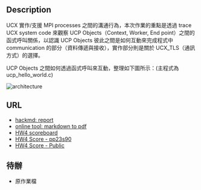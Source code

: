 ## Description
UCX 實作/支援 MPI processes 之間的溝通行為，本次作業的重點是透過 trace UCX system code 來觀察 UCP Objects（Context, Worker, End point）之間的函式呼叫關係，以認識 UCP Objects 彼此之間是如何互動來完成程式中 communication 的部分（資料傳遞與接收），實作部分則是關於 UCX_TLS（通訊方式）的選擇。

UCP Objects 之間如何透過函式呼叫來互動，整理如下圖所示：(主程式為 ucp_hello_world.c)

![architecture](https://hackmd.io/_uploads/BkKUj9PYp.png)
## URL
- [hackmd: report](https://hackmd.io/@u_46AznXS7-aLzZ7_uD4WQ/SkclAKwK6)
- [online tool: markdown to pdf](https://md2pdf.netlify.app/)
- [HW4 scoreboard](https://apollo.cs.nthu.edu.tw/pp23/scoreboard/hw4/)
- [HW4 Score - pp23s90](https://docs.google.com/spreadsheets/d/1JnFx8Byu1UGUygVXx1_bmjnZ2_kysicBdxEbUeFIY8E/edit?usp=sharing)
- [HW4 Score - Public](https://docs.google.com/spreadsheets/d/1_tlAxMmPNZtAyxAvnj5Jn81Ez1vIqAUP_tz5d_SSduA/edit?usp=sharing)
## 待辦
- 原作業檔